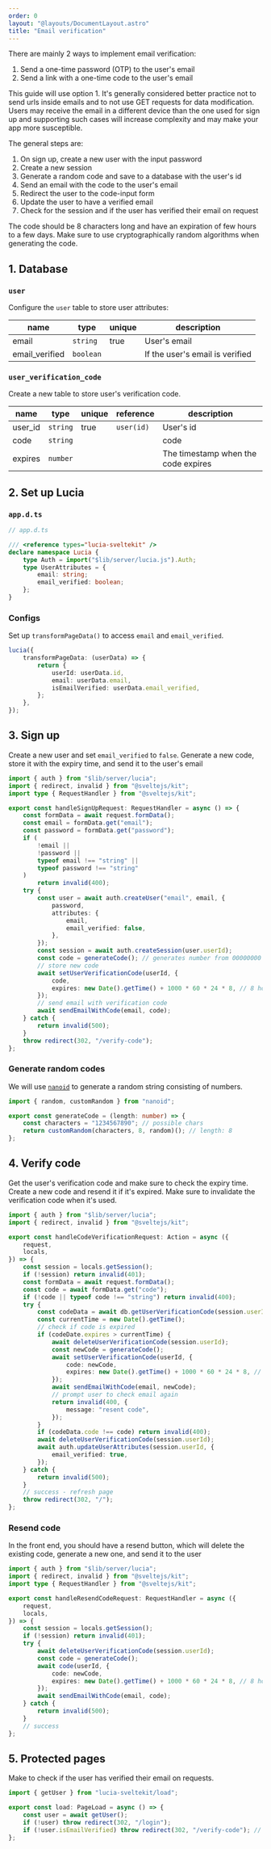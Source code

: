 ```yaml
---
order: 0
layout: "@layouts/DocumentLayout.astro"
title: "Email verification"
---
```


There are mainly 2 ways to implement email verification:

1. Send a one-time password (OTP) to the user's email
2. Send a link with a one-time code to the user's email

This guide will use option 1. It's generally considered better practice not to send urls inside emails and to not use GET requests for data modification. Users may receive the email in a different device than the one used for sign up and supporting such cases will increase complexity and may make your app more susceptible.

The general steps are:

1. On sign up, create a new user with the input password
2. Create a new session
3. Generate a random code and save to a database with the user's id
4. Send an email with the code to the user's email
5. Redirect the user to the code-input form
6. Update the user to have a verified email
7. Check for the session and if the user has verified their email on request

The code should be 8 characters long and have an expiration of few hours to a few days. Make sure to use cryptographically random algorithms when generating the code.

## 1. Database

### `user`

Configure the `user` table to store user attributes:

| name           | type      | unique | description                     |
| -------------- | --------- | ------ | ------------------------------- |
| email          | `string`  | true   | User's email                    |
| email_verified | `boolean` |        | If the user's email is verified |

### `user_verification_code`

Create a new table to store user's verification code.

| name    | type     | unique | reference  | description                         |
| ------- | -------- | ------ | ---------- | ----------------------------------- |
| user_id | `string` | true   | `user(id)` | User's id                           |
| code    | `string` |        |            | code                                |
| expires | `number` |        |            | The timestamp when the code expires |

## 2. Set up Lucia

### `app.d.ts`

```ts
// app.d.ts

/// <reference types="lucia-sveltekit" />
declare namespace Lucia {
    type Auth = import("$lib/server/lucia.js").Auth;
    type UserAttributes = {
        email: string;
        email_verified: boolean;
    };
}
```

### Configs

Set up `transformPageData()` to access `email` and `email_verified`.

```ts
lucia({
    transformPageData: (userData) => {
        return {
            userId: userData.id,
            email: userData.email,
            isEmailVerified: userData.email_verified,
        };
    },
});
```

## 3. Sign up

Create a new user and set `email_verified` to `false`. Generate a new code, store it with the expiry time, and send it to the user's email

```ts
import { auth } from "$lib/server/lucia";
import { redirect, invalid } from "@sveltejs/kit";
import type { RequestHandler } from "@sveltejs/kit";

export const handleSignUpRequest: RequestHandler = async () => {
    const formData = await request.formData();
    const email = formData.get("email");
    const password = formData.get("password");
    if (
        !email ||
        !password ||
        typeof email !== "string" ||
        typeof password !== "string"
    )
        return invalid(400);
    try {
        const user = await auth.createUser("email", email, {
            password,
            attributes: {
                email,
                email_verified: false,
            },
        });
        const session = await auth.createSession(user.userId);
        const code = generateCode(); // generates number from 00000000 ~ 99999999
        // store new code
        await setUserVerificationCode(userId, {
            code,
            expires: new Date().getTime() + 1000 * 60 * 24 * 8, // 8 hours expiration
        });
        // send email with verification code
        await sendEmailWithCode(email, code);
    } catch {
        return invalid(500);
    }
    throw redirect(302, "/verify-code");
};
```

### Generate random codes

We will use [`nanoid`](https://github.com/ai/nanoid) to generate a random string consisting of numbers.

```ts
import { random, customRandom } from "nanoid";

export const generateCode = (length: number) => {
    const characters = "1234567890"; // possible chars
    return customRandom(characters, 8, random)(); // length: 8
};
```

## 4. Verify code

Get the user's verification code and make sure to check the expiry time. Create a new code and resend it if it's expired. Make sure to invalidate the verification code when it's used.

```ts
import { auth } from "$lib/server/lucia";
import { redirect, invalid } from "@sveltejs/kit";

export const handleCodeVerificationRequest: Action = async ({
    request,
    locals,
}) => {
    const session = locals.getSession();
    if (!session) return invalid(401);
    const formData = await request.formData();
    const code = await formData.get("code");
    if (!code || typeof code !== "string") return invalid(400);
    try {
        const codeData = await db.getUserVerificationCode(session.userId);
        const currentTime = new Date().getTime();
        // check if code is expired
        if (codeDate.expires > currentTime) {
            await deleteUserVerificationCode(session.userId);
            const newCode = generateCode();
            await setUserVerificationCode(userId, {
                code: newCode,
                expires: new Date().getTime() + 1000 * 60 * 24 * 8, // 8 hours expiration
            });
            await sendEmailWithCode(email, newCode);
            // prompt user to check email again
            return invalid(400, {
                message: "resent code",
            });
        }
        if (codeData.code !== code) return invalid(400);
        await deleteUserVerificationCode(session.userId);
        await auth.updateUserAttributes(session.userId, {
            email_verified: true,
        });
    } catch {
        return invalid(500);
    }
    // success - refresh page
    throw redirect(302, "/");
};
```

### Resend code

In the front end, you should have a resend button, which will delete the existing code, generate a new one, and send it to the user

```ts
import { auth } from "$lib/server/lucia";
import { redirect, invalid } from "@sveltejs/kit";
import type { RequestHandler } from "@sveltejs/kit";

export const handleResendCodeRequest: RequestHandler = async ({
    request,
    locals,
}) => {
    const session = locals.getSession();
    if (!session) return invalid(401);
    try {
        await deleteUserVerificationCode(session.userId);
        const code = generateCode();
        await code(userId, {
            code: newCode,
            expires: new Date().getTime() + 1000 * 60 * 24 * 8, // 8 hours expiration
        });
        await sendEmailWithCode(email, code);
    } catch {
        return invalid(500);
    }
    // success
};
```

## 5. Protected pages

Make to check if the user has verified their email on requests.

```ts
import { getUser } from "lucia-sveltekit/load";

export const load: PageLoad = async () => {
    const user = await getUser();
    if (!user) throw redirect(302, "/login");
    if (!user.isEmailVerified) throw redirect(302, "/verify-code"); // to code verification page
};
```
